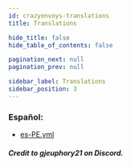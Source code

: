 ```yaml
---
id: crazyenvoys-translations
title: Translations

hide_title: false
hide_table_of_contents: false

pagination_next: null
pagination_prev: null

sidebar_label: Translations
sidebar_position: 3
---
```


### Español:
* [es-PE.yml](https://gist.github.com/ryderbelserion/1d60a318bf4ca733d71690a556facf66)
#### *Credit to gjeuphory21 on Discord.*